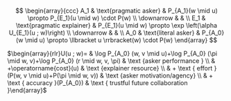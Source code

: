 $$
\begin{array}{ccc}
A_1 & \text{pragmatic asker} & P_{A_1}(w \mid u) \propto P_{E_1}(u \mid w) \cdot P(w) \\
\downarrow & & \\
E_1 & \text{pragmatic explainer} & P_{E_1}(u \mid w) \propto \exp \left(\alpha U_{E_1}(u ; w)\right) \\
\downarrow & & \\
A_0 &  \text{literal asker} & P_{A_0}(w \mid u) \propto \llbracket u \rrbracket(w) \cdot P(w)
\end{array}
$$


$\begin{array}{rlr}U(u ; w)= & \log P_{A_0} (w, v \mid u)+\log P_{A_0} (\pi \mid w, v)+\log P_{A_0} (r \mid w, v, \pi) & \text {asker performance } \\ & +\operatorname{cost}(u) & \text {explainer resource} \\ & + \text { effort }(P(w, v \mid u)+P(\pi \mid w, v)) & \text {asker motivation/agency} \\ & + \text { accuracy }(P_{A_0}) & \text { trustful future collaboration }\end{array}$